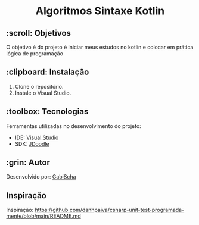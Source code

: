 
<h1 align="center">Algoritmos Sintaxe Kotlin</h1>



<h2 id=objective>:scroll: Objetivos</h2>

O objetivo é do projeto é iniciar meus estudos no kotlin
e colocar em prática lógica de programação


<h2 id=installation>:clipboard: Instalação</h2>

1. Clone o repositório.
2. Instale o  Visual Studio.

<h2 id=technology>:toolbox: Tecnologias</h2>

Ferramentas utilizadas no desenvolvimento do projeto:

- IDE: <a href="https://visualstudio.microsoft.com/downloads/">Visual Studio</a>
- SDK: <a href="https://www.jdoodle.com/compile-kotlin-online">JDoodle</a>

<h2 id=author>:grin: Autor</h2>

Desenvolvido por: <a href="https://www.linkedin.com/in/gabrielaschaper/" target="_blank">GabiScha</a>



<h2 id=author> Inspiração</h2>

Inspiração: https://github.com/danhpaiva/csharp-unit-test-programada-mente/blob/main/README.md



